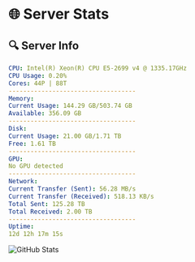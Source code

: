 # 🌐 Server Stats
## 🔍 Server Info
```yaml
CPU: Intel(R) Xeon(R) CPU E5-2699 v4 @ 1335.17GHz
CPU Usage: 0.20%
Cores: 44P | 88T
-----------------------------------
Memory:
Current Usage: 144.29 GB/503.74 GB
Available: 356.09 GB
-----------------------------------
Disk:
Current Usage: 21.00 GB/1.71 TB
Free: 1.61 TB
-----------------------------------
GPU:
No GPU detected
-----------------------------------
Network:
Current Transfer (Sent): 56.28 MB/s
Current Transfer (Received): 518.13 KB/s
Total Sent: 125.28 TB
Total Received: 2.00 TB
-----------------------------------
Uptime:
12d 12h 17m 15s
```
![GitHub Stats](https://img.shields.io/badge/Updated-2025-02-20_11:00:33-blue)